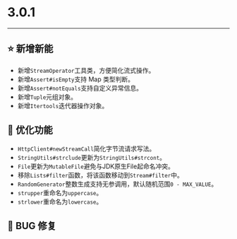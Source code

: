 # 3.0.1

---------------------

## ⭐ 新增新能

- 新增`StreamOperator`工具类，方便简化流式操作。
- 新增`Assert#isEmpty`支持 Map 类型判断。
- 新增`Assert#notEquals`支持自定义异常信息。
- 新增`Tuple`元组对象。
- 新增`Itertools`迭代器操作对象。

## 👻 优化功能

- `HttpClient#newStreamCall`简化字节流请求写法。
- `StringUtils#strclude`更新为`StringUtils#strcont`。
- `File`更新为`MutableFile`避免与JDK原生File起命名冲突。
- 移除`Lists#filter`函数，将该函数移动到`Stream#filter`中。
- `RandomGenerator`整数生成支持无参调用，默认随机范围`0 - MAX_VALUE`。
- `strupper`重命名为`uppercase`。
- `strlower`重命名为`lowercase`。

## 🐞 BUG 修复
